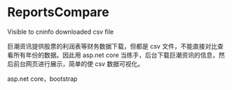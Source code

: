 # ReportsCompare
Visible to cninfo downloaded csv file

巨潮资讯提供股票的利润表等财务数据下载，但都是 csv 文件，不能直接对比查看所有年份的数据。因此用 asp.net core
当练手，后台下载巨潮资讯的信息，然后前台网页进行展示，简单的使 csv 数据可视化。

asp.net core，bootstrap
